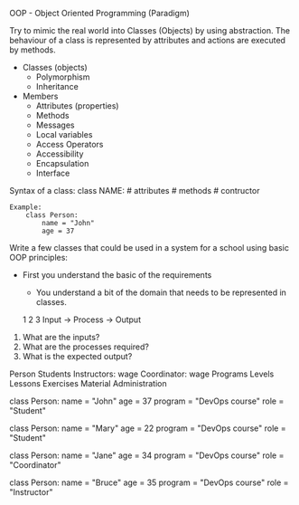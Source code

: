 OOP - Object Oriented Programming (Paradigm)

Try to mimic the real world into Classes (Objects) by using abstraction. 
The behaviour of a class is represented by attributes and actions are executed by methods.

- Classes (objects)
    - Polymorphism
    - Inheritance
- Members
    - Attributes (properties)
    - Methods
    - Messages
    - Local variables
    - Access Operators
    - Accessibility
    - Encapsulation
    - Interface
    
Syntax of a class:
class NAME:
    # attributes
    # methods
    # contructor
    
    Example:
        class Person:
            name = "John"
            age = 37
    
Write a few classes that could be used in a system for a school using basic OOP principles:
    
- First you understand the basic of the requirements
    -  You understand a bit of the domain that needs to be represented in classes.

  1         2         3 
Input -> Process -> Output

1. What are the inputs?
2. What are the processes required?
3. What is the expected output?

Person
    Students
    Instructors: wage
    Coordinator: wage
Programs
    Levels
        Lessons
            Exercises
Material
Administration 

class Person:
    name = "John"
    age = 37
    program = "DevOps course"
    role = "Student"
    
class Person:
    name = "Mary"
    age = 22
    program = "DevOps course"
    role = "Student"
    
class Person:
    name = "Jane"
    age = 34
    program = "DevOps course"
    role = "Coordinator"
    
class Person:
    name = "Bruce"
    age = 35
    program = "DevOps course"
    role = "Instructor"
